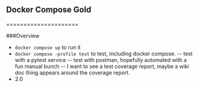 ## Docker Compose Gold
=====================

###Overview
- ```docker compose up``` to run it
- ```docker compose -profile test``` to test, including docker compose.
--  test with a pytest service
--  test with postman, hopefully automated with a fun manual bunch
--  I want to see a test coverage report, maybe a wiki doc thing appears around the coverage report. 
- 2.0
